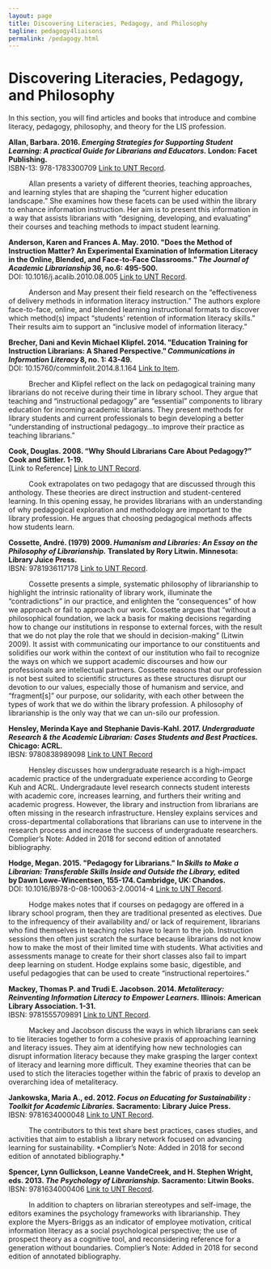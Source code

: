 ```yaml
---
layout: page
title: Discovering Literacies, Pedagogy, and Philosophy
tagline: pedagogy4liaisons
permalink: /pedagogy.html
---
```


# Discovering Literacies, Pedagogy, and Philosophy
In this section, you will find articles and books that introduce and combine literacy, pedagogy, philosophy, and theory for the LIS profession.  


**Allan, Barbara. 2016. *Emerging Strategies for Supporting Student Learning: A practical Guide for Librarians and Educators.* London: Facet Publishing.**  
ISBN-13: 978-1783300709 [Link to UNT Record](https://iii.library.unt.edu/record=b5762493~S12).

 
<p style="text-indent: 40px">Allan presents a variety of different theories, teaching approaches, and learning styles that are shaping the “current higher education landscape.” She examines how these facets can be used within the library to enhance information instruction. Her aim is to present this information in a way that assists librarians with “designing, developing, and evaluating” their courses and teaching methods to impact student learning. </p>  

 
**Anderson, Karen and Frances A. May. 2010. "Does the Method of Instruction Matter? An Experimental Examination of Information Literacy in the Online, Blended, and Face-to-Face Classrooms." *The Journal of Academic Librarianship* 36, no.6: 495-500.**  
DOI: 10.1016/j.acalib.2010.08.005 [Link to UNT Record](https://doi.org/10.1016/j.acalib.2010.08.005). 

 
<p style="text-indent: 40px">Anderson and May present their field research on the “effectiveness of delivery methods in information literacy instruction.” The authors explore face-to-face, online, and blended learning instructional formats to discover which method(s) impact “students’ retention of information literacy skills.” Their results aim to support an “inclusive model of information literacy.” </p>    


**Brecher, Dani and Kevin Michael Klipfel. 2014. "Education Training for Instruction Librarians: A Shared Perspective." *Communications in Information Literacy* 8, no. 1: 43-49.**  
DOI: 10.15760/comminfolit.2014.8.1.164  [Link to Item](https://search.proquest.com/docview/1552719948/citation/FA17626D4E3434FPQ/1?accountid=7113).


<p style="text-indent: 40px">Brecher and Klipfel reflect on the lack on pedagogical training many librarians do not receive during their time in library school. They argue that teaching and “instructional pedagogy” are “essential” components to library education for incoming academic librarians. They present methods for library students and current professionals to begin developing a better “understanding of instructional pedagogy…to improve their practice as teaching librarians.” </p>  


**Cook, Douglas. 2008. “Why Should Librarians Care About Pedagogy?” Cook and Sittler. 1-19.**  
[Link to Reference]  [Link to UNT Record](http://iii.library.unt.edu/record=b3659872~S12]).

 
<p style="text-indent: 40px">Cook extrapolates on two pedagogy that are discussed through this anthology. These theories are direct instruction and student-centered learning. In this opening essay, he provides librarians with an understanding of why pedagogical exploration and methodology are important to the library profession. He argues that choosing pedagogical methods affects how students learn. </p>  


**Cossette, André. (1979) 2009. *Humanism and Libraries: An Essay on the Philosophy of Librarianship.* Translated by Rory Litwin. Minnesota: Library Juice Press.**  
IBSN: 9781936117178 [Link to UNT Record](https://iii.library.unt.edu/record=b3810017~S12).


<p style="text-indent: 40px">Cossette presents a simple, systematic philosophy of librarianship to highlight the intrinsic rationality of library work, illuminate the “contradictions” in our practice, and enlighten the “consequences” of how we approach or fail to approach our work. Cossette argues that “without a philosophical foundation, we lack a basis for making decisions regarding how to change our institutions in response to external forces, with the result that we do not play the role that we should in decision-making” (Litwin 2009). It assist with communicating our importance to our constituents and solidifies our work within the context of our institution who fail to recognize the ways on which we support academic discourses and how our professionals are intellectual partners. Cossette reasons that our profession is not best suited to scientific structures as these structures disrupt our devotion to our values, especially those of humanism and service, and “fragment[s]” our purpose, our solidarity, with each other between the types of work that we do within the library profession. A philosophy of librarianship is the only way that we can un-silo our profession. </p>  


**Hensley, Merinda Kaye and Stephanie Davis-Kahl. 2017. *Undergraduate Research & the Academic Librarian: Cases Students and Best Practices.* Chicago: ACRL.**  
IBSN: 9780838989098 [Link to UNT Record](https://iii.library.unt.edu/record=b5921237~S12)


<p style="text-indent: 40px">Hensley discusses how undergraduate research is a high-impact academic practice of the undergraduate experience according to George Kuh and ACRL. Undergradaute level research connects student interests with academic core, increases learning, and furthers their writing and academic progress. However, the library and instruction from librarians are often missing in the research infrastructure. Hensley explains services and cross-departmental collaborations that librarians can use to intervene in the research process and increase the success of undergraduate researchers. Complier’s Note: Added in 2018 for second edition of annotated bibliography. </P>   


**Hodge, Megan. 2015. "Pedagogy for Librarians." In *Skills to Make a Librarian: Transferable Skills Inside and Outside the Library,* edited by Dawn Lowe-Wincentsen, 155-174. Cambridge, UK: Chandos.**  
DOI: 10.1016/B978-0-08-100063-2.00014-4 [Link to UNT Record](http://dx.doi.org/10.1016/B978-0-08-100063-2.00014-4).

 
<p style="text-indent: 40px">Hodge makes notes that if courses on pedagogy are offered in a library school program, then they are traditional presented as electives. Due to the infrequency of their availability and/ or lack of requirement, librarians who find themselves in teaching roles have to learn to the job. Instruction sessions then often just scratch the surface because librarians do not know how to make the most of their limited time with students. What activities and assessments manage to create for their short classes also fail to impart deep learning on student. Hodge explains some basic, digestible, and useful pedagogies that can be used to create “instructional repertoires.” </P>  


**Mackey, Thomas P. and Trudi E. Jacobson. 2014. *Metaliteracy: Reinventing Information Literacy to Empower Learners.* Illinois: American Library Association. 1-31.**  
IBSN: 9781555709891 [Link to UNT Record](https://iii.library.unt.edu/record=b4559345~S12).

 
<p style="text-indent: 40px">Mackey and Jacobson discuss the ways in which librarians can seek to tie literacies together to form a cohesive praxis of approaching learning and literacy issues. They aim at identifying how new technologies can disrupt information literacy because they make grasping the larger context of literacy and learning more difficult. They examine theories that can be used to stich the literacies together within the fabric of praxis to develop an overarching idea of metaliteracy. </p>  

 
**Jankowska, Maria A., ed. 2012. *Focus on Educating for Sustainability : Toolkit for Academic Libraries.* Sacramento: Library Juice Press.**  
IBSN: 9781634000048 [Link to UNT Record](https://iii.library.unt.edu/record=b5429070~S12).

 
<p style="text-indent: 40px">The contributors to this text share best practices, cases studies, and activities that aim to establish a library network focused on advancing learning for sustainability. *Complier’s Note: Added in 2018 for second edition of annotated bibliography.* </p>  


**Spencer, Lynn Gullickson, Leanne VandeCreek, and H. Stephen Wright, eds. 2013. *The Psychology of Librarianship.* Sacramento: Litwin Books.**  
IBSN: 9781634000406 [Link to UNT Record](https://iii.library.unt.edu/record=b5795402~S12).


<p style="text-indent: 40px">In addition to chapters on librarian stereotypes and self-image, the editors examines the psychology frameworks with librarianship. They explore the Myers-Briggs as an indicator of employee motivation, critical information literacy as a social psychological perspective; the use of prospect theory as a cognitive tool, and reconsidering reference for a generation without boundaries. Complier’s Note: Added in 2018 for second edition of annotated bibliography.</p>  
